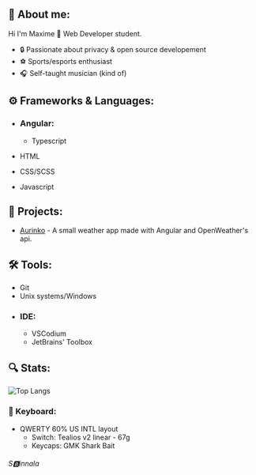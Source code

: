 ## :speech_balloon: About me: 

 Hi I'm Maxime 🤡 Web Developer student.

* :lock: Passionate about privacy & open source developement
* :soccer: Sports/esports enthusiast
* :headphones: Self-taught musician (kind of)


## :gear: Frameworks & Languages: 
* ### Angular:
  * Typescript

* HTML
* CSS/SCSS
* Javascript

## :construction: Projects: 

* [Aurinko](https://github.com/RangoDisco/Aurinko) - A small weather app made with Angular and OpenWeather's api. 


## 🛠️ Tools: 
* Git
* Unix systems/Windows
* ### IDE:
  * VSCodium
  * JetBrains' Toolbox


## :mag: Stats:

![Top Langs](https://github-readme-stats.vercel.app/api/top-langs/?username=RangoDisco&layout=compact&theme=dark)


### :gem: Keyboard: 
* QWERTY 60% US INTL layout
  * Switch: Tealios v2 linear - 67g
  * Keycaps: GMK Shark Bait



###### S:b:innala
